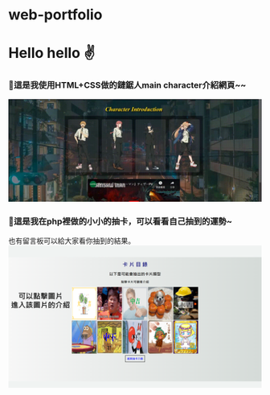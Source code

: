 # web-portfolio
# Hello hello ✌️

### 🔹這是我使用HTML+CSS做的鏈鋸人main character介紹網頁~~
![image](formyhtml.gif)
### 🔹這是我在php裡做的小小的抽卡，可以看看自己抽到的運勢~ 
也有留言板可以給大家看你抽到的結果。
![image](formyphp.png)

